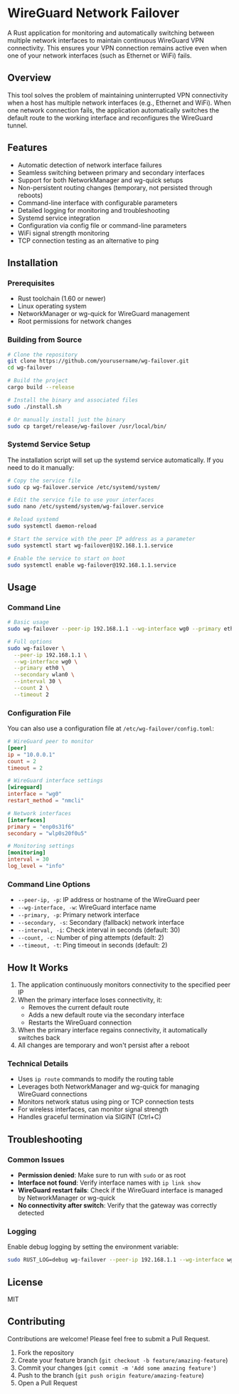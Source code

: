 # WireGuard Network Failover

A Rust application for monitoring and automatically switching between multiple network interfaces to maintain continuous WireGuard VPN connectivity. This ensures your VPN connection remains active even when one of your network interfaces (such as Ethernet or WiFi) fails.

## Overview

This tool solves the problem of maintaining uninterrupted VPN connectivity when a host has multiple network interfaces (e.g., Ethernet and WiFi). When one network connection fails, the application automatically switches the default route to the working interface and reconfigures the WireGuard tunnel.

## Features

- Automatic detection of network interface failures
- Seamless switching between primary and secondary interfaces
- Support for both NetworkManager and wg-quick setups
- Non-persistent routing changes (temporary, not persisted through reboots)
- Command-line interface with configurable parameters
- Detailed logging for monitoring and troubleshooting
- Systemd service integration
- Configuration via config file or command-line parameters
- WiFi signal strength monitoring
- TCP connection testing as an alternative to ping

## Installation

### Prerequisites

- Rust toolchain (1.60 or newer)
- Linux operating system
- NetworkManager or wg-quick for WireGuard management
- Root permissions for network changes

### Building from Source

```bash
# Clone the repository
git clone https://github.com/yourusername/wg-failover.git
cd wg-failover

# Build the project
cargo build --release

# Install the binary and associated files
sudo ./install.sh

# Or manually install just the binary
sudo cp target/release/wg-failover /usr/local/bin/
```

### Systemd Service Setup

The installation script will set up the systemd service automatically. If you need to do it manually:

```bash
# Copy the service file
sudo cp wg-failover.service /etc/systemd/system/

# Edit the service file to use your interfaces
sudo nano /etc/systemd/system/wg-failover.service

# Reload systemd
sudo systemctl daemon-reload

# Start the service with the peer IP address as a parameter
sudo systemctl start wg-failover@192.168.1.1.service

# Enable the service to start on boot
sudo systemctl enable wg-failover@192.168.1.1.service
```

## Usage

### Command Line

```bash
# Basic usage
sudo wg-failover --peer-ip 192.168.1.1 --wg-interface wg0 --primary eth0 --secondary wlan0

# Full options
sudo wg-failover \
  --peer-ip 192.168.1.1 \
  --wg-interface wg0 \
  --primary eth0 \
  --secondary wlan0 \
  --interval 30 \
  --count 2 \
  --timeout 2
```

### Configuration File

You can also use a configuration file at `/etc/wg-failover/config.toml`:

```toml
# WireGuard peer to monitor
[peer]
ip = "10.0.0.1"
count = 2
timeout = 2

# WireGuard interface settings
[wireguard]
interface = "wg0"
restart_method = "nmcli"

# Network interfaces
[interfaces]
primary = "enp0s31f6"
secondary = "wlp0s20f0u5"

# Monitoring settings
[monitoring]
interval = 30
log_level = "info"
```

### Command Line Options

- `--peer-ip, -p`: IP address or hostname of the WireGuard peer
- `--wg-interface, -w`: WireGuard interface name
- `--primary, -p`: Primary network interface
- `--secondary, -s`: Secondary (fallback) network interface
- `--interval, -i`: Check interval in seconds (default: 30)
- `--count, -c`: Number of ping attempts (default: 2)
- `--timeout, -t`: Ping timeout in seconds (default: 2)

## How It Works

1. The application continuously monitors connectivity to the specified peer IP
2. When the primary interface loses connectivity, it:
   - Removes the current default route
   - Adds a new default route via the secondary interface
   - Restarts the WireGuard connection
3. When the primary interface regains connectivity, it automatically switches back
4. All changes are temporary and won't persist after a reboot

### Technical Details

- Uses `ip route` commands to modify the routing table
- Leverages both NetworkManager and wg-quick for managing WireGuard connections
- Monitors network status using ping or TCP connection tests
- For wireless interfaces, can monitor signal strength
- Handles graceful termination via SIGINT (Ctrl+C)

## Troubleshooting

### Common Issues

- **Permission denied**: Make sure to run with `sudo` or as root
- **Interface not found**: Verify interface names with `ip link show`
- **WireGuard restart fails**: Check if the WireGuard interface is managed by NetworkManager or wg-quick
- **No connectivity after switch**: Verify that the gateway was correctly detected

### Logging

Enable debug logging by setting the environment variable:

```bash
sudo RUST_LOG=debug wg-failover --peer-ip 192.168.1.1 --wg-interface wg0 --primary eth0 --secondary wlan0
```

## License

MIT

## Contributing

Contributions are welcome! Please feel free to submit a Pull Request.

1. Fork the repository
2. Create your feature branch (`git checkout -b feature/amazing-feature`)
3. Commit your changes (`git commit -m 'Add some amazing feature'`)
4. Push to the branch (`git push origin feature/amazing-feature`)
5. Open a Pull Request
